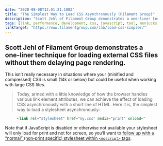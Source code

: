 ```yaml
---
date: "2020-08-08T12:01:21.100Z"
title: "The Simplest Way to Load CSS Asynchronously (Filament Group)"
description: "Scott Jehl of Filament Group demonstrates a one-liner technique for loading external CSS files without them delaying page rendering"
tags: [link, performance, development, css, javascript, tool, nunjucks, customproperties, 11ty]
linkTarget: "https://www.filamentgroup.com/lab/load-css-simpler/"
---
```

Scott Jehl of Filament Group demonstrates a one-liner technique for loading external CSS files without them delaying page rendering.
---

This isn’t really necessary in situations where your (minified and compressed) CSS is small (14k or below) but could be useful when working with large CSS files.

> Today, armed with a little knowledge of how the browser handles various link element attributes, we can achieve the effect of loading CSS asynchronously with a short line of HTML. Here it is, the simplest way to load a stylesheet asynchronously:

<figure>
  
``` html
<link rel="stylesheet" href="my.css" media="print" onload="this.media='all'">
```

</figure>

Note that if JavaScript is disabled or otherwise not available your stylesheet will only load for print and not for screen, so you’ll want to [follow up with a “normal” (non-print specific) stylesheet within `<noscript>` tags](https://twitter.com/nhoizey/status/1152330563082227712).
